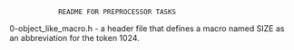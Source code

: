 				README FOR PREPROCESSOR TASKS

0-object_like_macro.h - a header file that defines a macro named SIZE as an abbreviation for the token 1024.

